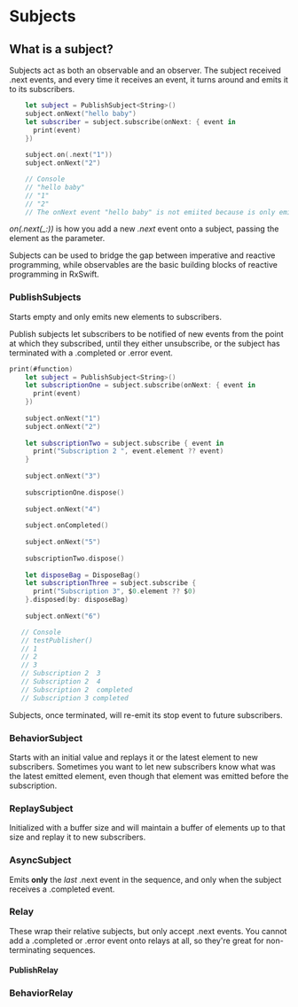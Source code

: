 # Subjects

## What is a subject?
Subjects act as both an observable and an observer. 
The subject received .next events, and every time it receives an event, it turns around and emits it to its subscribers.

```swift
    let subject = PublishSubject<String>()
    subject.onNext("hello baby")
    let subscriber = subject.subscribe(onNext: { event in
      print(event)
    })
    
    subject.on(.next("1"))
    subject.onNext("2")

    // Console
    // "hello baby"
    // "1"
    // "2"
    // The onNext event "hello baby" is not emiited because is only emits current subscriber, the emmited events only shows up after uyou subscribe your subject
```

 *on(.next(_:))* is how you add a new *.next* event onto a subject, passing the element as the parameter. 

Subjects can be used to bridge the gap between imperative and reactive programming, while observables are the basic building blocks of reactive programming in RxSwift.


### PublishSubjects
Starts empty and only emits new elements to subscribers.

Publish subjects let  subscribers to be notified of new events from the point at which they subscribed, until they either unsubscribe, or the subject has terminated with a .completed or .error event.

```swift
print(#function)
    let subject = PublishSubject<String>()
    let subscriptionOne = subject.subscribe(onNext: { event in
      print(event)
    })
    
    subject.onNext("1")
    subject.onNext("2")
    
    let subscriptionTwo = subject.subscribe { event in
      print("Subscription 2 ", event.element ?? event)
    }
    
    subject.onNext("3")
    
    subscriptionOne.dispose()
    
    subject.onNext("4")
    
    subject.onCompleted()
    
    subject.onNext("5")
    
    subscriptionTwo.dispose()
    
    let disposeBag = DisposeBag()
    let subscriptionThree = subject.subscribe {
      print("Subscription 3", $0.element ?? $0)
    }.disposed(by: disposeBag)
    
    subject.onNext("6")

   // Console
   // testPublisher()
   // 1
   // 2
   // 3
   // Subscription 2  3
   // Subscription 2  4
   // Subscription 2  completed
   // Subscription 3 completed
```

Subjects, once terminated, will re-emit its stop event to future subscribers. 

### BehaviorSubject
Starts with an initial value and replays it or the latest element to new subscribers.
Sometimes you want to let new subscribers know what was the latest emitted element, even though that element was emitted before the subscription. 


### ReplaySubject
Initialized with a buffer size and will maintain a buffer of elements up to that size and replay it to new subscribers.

### AsyncSubject
Emits **only** the *last* .next event in the sequence, and only when the subject receives a .completed event. 


### Relay
These wrap their relative subjects, but only accept .next events. You cannot add a .completed or .error event onto relays at all, so they're great for non-terminating sequences.

#### PublishRelay


### BehaviorRelay


